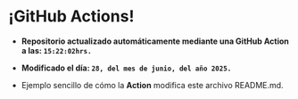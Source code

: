 # ¡GitHub Actions!
* **Repositorio actualizado automáticamente mediante una GitHub Action a las: `15:22:02hrs.`**
* **Modificado el día: `28, del mes de junio, del año 2025.`**

* Ejemplo sencillo de cómo la **Action** modifica este archivo README.md.
